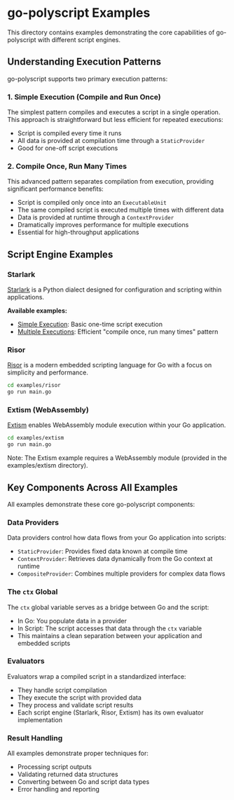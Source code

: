 # go-polyscript Examples

This directory contains examples demonstrating the core capabilities of go-polyscript with different script engines.

## Understanding Execution Patterns

go-polyscript supports two primary execution patterns:

### 1. Simple Execution (Compile and Run Once)

The simplest pattern compiles and executes a script in a single operation. This approach is straightforward but less efficient for repeated executions:

- Script is compiled every time it runs
- All data is provided at compilation time through a `StaticProvider`
- Good for one-off script executions

### 2. Compile Once, Run Many Times

This advanced pattern separates compilation from execution, providing significant performance benefits:

- Script is compiled only once into an `ExecutableUnit`
- The same compiled script is executed multiple times with different data
- Data is provided at runtime through a `ContextProvider`
- Dramatically improves performance for multiple executions
- Essential for high-throughput applications

## Script Engine Examples

### Starlark

[Starlark](https://github.com/google/starlark-go) is a Python dialect designed for configuration and scripting within applications.

**Available examples:**

- [Simple Execution](/examples/starlark/simple): Basic one-time script execution
- [Multiple Executions](/examples/starlark/multiple): Efficient "compile once, run many times" pattern 

### Risor

[Risor](https://github.com/risor-io/risor) is a modern embedded scripting language for Go with a focus on simplicity and performance.

```bash
cd examples/risor
go run main.go
```

### Extism (WebAssembly)

[Extism](https://extism.org/) enables WebAssembly module execution within your Go application.

```bash
cd examples/extism
go run main.go
```

Note: The Extism example requires a WebAssembly module (provided in the examples/extism directory).

## Key Components Across All Examples

All examples demonstrate these core go-polyscript components:

### Data Providers

Data providers control how data flows from your Go application into scripts:

- `StaticProvider`: Provides fixed data known at compile time
- `ContextProvider`: Retrieves data dynamically from the Go context at runtime
- `CompositeProvider`: Combines multiple providers for complex data flows

### The `ctx` Global

The `ctx` global variable serves as a bridge between Go and the script:

- In Go: You populate data in a provider
- In Script: The script accesses that data through the `ctx` variable
- This maintains a clean separation between your application and embedded scripts

### Evaluators

Evaluators wrap a compiled script in a standardized interface:

- They handle script compilation
- They execute the script with provided data
- They process and validate script results
- Each script engine (Starlark, Risor, Extism) has its own evaluator implementation

### Result Handling

All examples demonstrate proper techniques for:
- Processing script outputs
- Validating returned data structures  
- Converting between Go and script data types
- Error handling and reporting